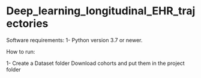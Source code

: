# Deep_learning_longitudinal_EHR_trajectories

Software requirements:
1- Python version 3.7 or newer.

How to run:

1- Create a Dataset folder 
Download cohorts and put them in the project folder

